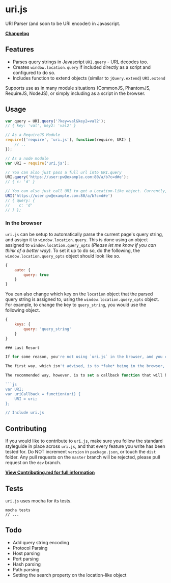 uri.js
======

URI Parser (and soon to be URI encoder) in Javascript. 

**[Changelog](Changelog.md)**

## Features

 - Parses query strings in Javascript `URI.query` - URL decodes too. 
 - Creates `window.location.query` if included directly as a script and configured to do so.
 - Includes function to extend objects (similar to `jQuery.extend`) `URI.extend`

Supports use as in many module situations (CommonJS, PhantomJS, RequireJS, NodeJS), or simply including as a script in the browser.

## Usage

```js
var query = URI.query('?key=val&key2=val2');
// { key: 'val', key2: 'val2' }

// As a RequireJS Module
require(['require', 'uri.js'], function(require, URI) {
    // ..
});

// As a node module
var URI = require('uri.js');

// You can also just pass a full url into URI.query
URI.query('https://user:pw@example.com:80/a/b?c=d#e');
// { c: 'd' }

// You can also just call URI to get a Location-like object. Currently, only supports parsing the query.
URI('https://user:pw@example.com:80/a/b?c=d#e')
// { query: {
//    c: 'd'
// } };
```

### In the browser

`uri.js` can be setup to automatically parse the current page's query string, and assign it to `window.location.query`. This is done using an object assigned to `window.location.query_opts` *(Please let me know if you can think of a better way)*. To set it up to do so, do the following, the `window.location.query_opts` object should look like so.

```js
{
    auto: {
        query: true
    }
}
```

You can also change which key on the `location` object that the parsed query string is assigned to, using the `window.location.query_opts` object. For example, to change the key to `query_string`, you would use the following object.

```js
{
    keys: {
        query: 'query_string'
    }   
}

### Last Resort

If for some reason, you're not using `uri.js` in the browser, and you can't use RequireJS or CommonJS, there are two more ways to use `uri.js`. 

The first way, which isn't advised, is to *fake* being in the browser, by setting the `window` variable to an object before including `uri.js` in your script. `uri.js` will then set the `uri` property on this fake `window` variable. You should also set the `location` property on the fake `window` variable to an object, in order to prevent errors with the query string detection.

The recommended way, however, is to set a callback function that will be passed the `URI` object, before including `uri.js`. There can only be one callback, however, and it has to be named `uriCallback`. You would use it like so.

```js
var URI;
var uriCallback = function(uri) {
    URI = uri;
};

// Include uri.js
```
## Contributing

If you would like to contribute to `uri.js`, make sure you follow the standard styleguide in place across `uri.js`, and that every feature you write has been tested for. Do NOT increment `version` in `package.json`, or touch the `dist` folder. Any pull requests on the `master` branch will be rejected, please pull request on the `dev` branch.

**[View Contributing.md for full information](Contributing.md)**

## Tests

`uri.js` uses mocha for its tests.

```
mocha tests
// ...
```

## Todo

 - Add query string encoding
 - Protocol Parsing
 - Host parsing
 - Port parsing
 - Hash parsing
 - Path parsing
 - Setting the search property on the location-like object
